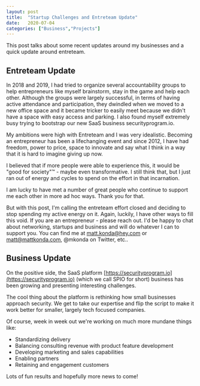 ```yaml
---
layout: post
title:  "Startup Challenges and Entreteam Update"
date:   2020-07-04
categories: ["Business","Projects"]
---
```


This post talks about some recent updates around my businesses and a quick
update around entreteam.

## Entreteam Update

In 2018 and 2019, I had tried to organize several accountability groups to 
help entrepreneurs like myself brainstorm, stay in the game and help each
other.  Although the groups were largely successful, in terms of having
active attendance and participation, they dwindled when we moved to a new
office space and it became tricker to easily meet because we didn't have
a space with easy access and parking.  I also found myself extremely busy
trying to bootstrap our new SaaS business securityprogram.io.

My ambitions were high with Entreteam and I was very idealistic.  Becoming
an entrepreneur has been a lifechanging event and since 2012, I have had
freedom, power to price, space to innovate and say what I think in a way
that it is hard to imagine giving up now.

I believed that if more people were able to experience this, it would be
"good for society"™ - maybe even transformative.  I still think that, but 
I just ran out of energy and cycles to spend on the effort in that incarnation.

I am lucky to have met a number of great people who continue to support me
each other in more ad hoc ways.  Thank you for that.  

But with this post, I'm calling the entreteam effort closed and deciding 
to stop spending my active energy on it.  Again, luckily, I have other ways 
to fill this void.  If you are an entrepreneur - please reach out.  I'd be 
happy to chat about networking, startups and business and will do whatever
I can to support you.  You can find me at matt.konda@hey.com 
or matt@mattkonda.com, @mkonda on Twitter, etc..

## Business Update

On the positive side, the SaaS platform [https://securityprogram.io](https://securityprogram.io)
(which we call SPIO for short) business has been growing and presenting interesting challenges.  

The cool thing about the platform is rethinking how small businesses approach
security.  We get to take our expertise and flip the script to make it work
better for smaller, largely tech focused companies.

Of course, week in week out we're working on much more mundane things like: 

* Standardizing delivery
* Balancing consulting revenue with product feature development
* Developing marketing and sales capabilities
* Enabling partners
* Retaining and engagement customers

Lots of fun results and hopefully more news to come!
